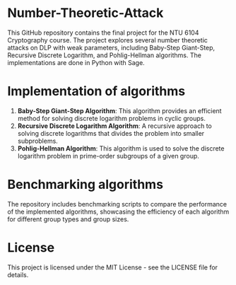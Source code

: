 # Number-Theoretic-Attack
This GitHub repository contains the final project for the NTU 6104 Cryptography course. The project explores several number theoretic attacks on DLP with weak parameters, including Baby-Step Giant-Step, Recursive Discrete Logarithm, and Pohlig-Hellman algorithms. The implementations are done in Python with Sage. 

# Implementation of algorithms
1. **Baby-Step Giant-Step Algorithm**: This algorithm provides an efficient method for solving discrete logarithm problems in cyclic groups.
2. **Recursive Discrete Logarithm Algorithm**: A recursive approach to solving discrete logarithms that divides the problem into smaller subproblems.
3. **Pohlig-Hellman Algorithm**: This algorithm is used to solve the discrete logarithm problem in prime-order subgroups of a given group.

# Benchmarking algorithms
The repository includes benchmarking scripts to compare the performance of the implemented algorithms, showcasing the efficiency of each algorithm for different group types and group sizes.

# License
This project is licensed under the MIT License - see the LICENSE file for details.
